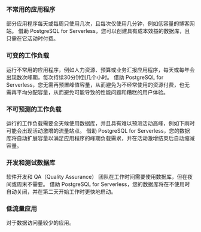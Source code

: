 
### 不常用的应用程序
部分应用程序每天或每周只使用几次，且每次仅使用几分钟，例如低容量的博客网站。
借助 PostgreSQL for Serverless，您可以创建具有成本效益的数据库，且只需在它活动时付费。

### 可变的工作负载
运行不常用的应用程序，例如人力资源、预算或业务汇报应用程序，每天或每年会出现数次峰期，每次持续30分钟到几个小时。
借助 PostgreSQL for Serverless，您无需再预置峰值容量，从而避免为不经常使用的资源付费，也无需再平均分配容量，从而避免可能导致的性能问题和糟糕的用户体验。

### 不可预测的工作负载
运行的工作负载需要全天候使用数据库，并且具有难以预测活动高峰，例如下雨时可能会出现活动激增的流量站点。
借助 PostgreSQL for Serverless，您的数据库将自动扩展容量以满足应用程序的峰期负载需求，并在活动激增结束后自动缩减容量。

### 开发和测试数据库
软件开发和 QA（Quality Assurance） 团队在工作时间需要使用数据库，但在夜间或周末不需要。
借助 PostgreSQL for Serverless，您的数据库将在不使用时自动关闭，并在第二天开始工作时更快地启动。

### 低流量应用
对于数据访问量较少的应用。
